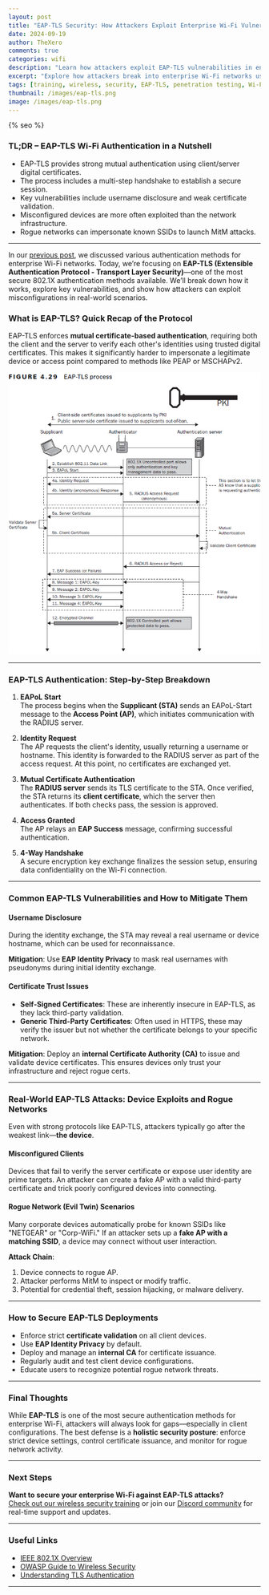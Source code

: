 ```yaml
---
layout: post
title: "EAP-TLS Security: How Attackers Exploit Enterprise Wi-Fi Vulnerabilities"
date: 2024-09-19
author: TheXero
comments: true
categories: wifi
description: "Learn how attackers exploit EAP-TLS vulnerabilities in enterprise Wi-Fi networks and how to secure your devices with best practices and real-world examples."
excerpt: "Explore how attackers break into enterprise Wi-Fi networks using EAP-TLS misconfigurations. Understand key vulnerabilities and how to protect your organization."
tags: [training, wireless, security, EAP-TLS, penetration testing, Wi-Fi, 802.1X]
thumbnail: /images/eap-tls.png 
image: /images/eap-tls.png
---
```


{% seo %}

### TL;DR – EAP-TLS Wi-Fi Authentication in a Nutshell

- EAP-TLS provides strong mutual authentication using client/server digital certificates.
- The process includes a multi-step handshake to establish a secure session.
- Key vulnerabilities include username disclosure and weak certificate validation.
- Misconfigured devices are more often exploited than the network infrastructure.
- Rogue networks can impersonate known SSIDs to launch MitM attacks.

---

In our [previous post](/wifi/enterprise-wi-fi-security), we discussed various authentication methods for enterprise Wi-Fi networks. Today, we’re focusing on **EAP-TLS (Extensible Authentication Protocol - Transport Layer Security)**—one of the most secure 802.1X authentication methods available. We’ll break down how it works, explore key vulnerabilities, and show how attackers can exploit misconfigurations in real-world scenarios.

### What is EAP-TLS? Quick Recap of the Protocol

EAP-TLS enforces **mutual certificate-based authentication**, requiring both the client and the server to verify each other's identities using trusted digital certificates. This makes it significantly harder to impersonate a legitimate device or access point compared to methods like PEAP or MSCHAPv2.

![Diagram of the EAP-TLS Wi-Fi authentication process](/images/eap-tls.png)

---

### EAP-TLS Authentication: Step-by-Step Breakdown

1. **EAPoL Start**  
   The process begins when the **Supplicant (STA)** sends an EAPoL-Start message to the **Access Point (AP)**, which initiates communication with the RADIUS server.

2. **Identity Request**  
   The AP requests the client's identity, usually returning a username or hostname. This identity is forwarded to the RADIUS server as part of the access request. At this point, no certificates are exchanged yet.

3. **Mutual Certificate Authentication**  
   The **RADIUS server** sends its TLS certificate to the STA. Once verified, the STA returns its **client certificate**, which the server then authenticates. If both checks pass, the session is approved.

4. **Access Granted**  
   The AP relays an **EAP Success** message, confirming successful authentication.

5. **4-Way Handshake**  
   A secure encryption key exchange finalizes the session setup, ensuring data confidentiality on the Wi-Fi connection.

---

### Common EAP-TLS Vulnerabilities and How to Mitigate Them

#### Username Disclosure
During the identity exchange, the STA may reveal a real username or device hostname, which can be used for reconnaissance.

**Mitigation**: Use **EAP Identity Privacy** to mask real usernames with pseudonyms during initial identity exchange.

#### Certificate Trust Issues

- **Self-Signed Certificates**: These are inherently insecure in EAP-TLS, as they lack third-party validation.
- **Generic Third-Party Certificates**: Often used in HTTPS, these may verify the issuer but not whether the certificate belongs to your specific network.

**Mitigation**: Deploy an **internal Certificate Authority (CA)** to issue and validate device certificates. This ensures devices only trust your infrastructure and reject rogue certs.

---

### Real-World EAP-TLS Attacks: Device Exploits and Rogue Networks

Even with strong protocols like EAP-TLS, attackers typically go after the weakest link—**the device**.

#### Misconfigured Clients
Devices that fail to verify the server certificate or expose user identity are prime targets. An attacker can create a fake AP with a valid third-party certificate and trick poorly configured devices into connecting.

#### Rogue Network (Evil Twin) Scenarios
Many corporate devices automatically probe for known SSIDs like "NETGEAR" or "Corp-WiFi." If an attacker sets up a **fake AP with a matching SSID**, a device may connect without user interaction.

**Attack Chain**:
1. Device connects to rogue AP.
2. Attacker performs MitM to inspect or modify traffic.
3. Potential for credential theft, session hijacking, or malware delivery.

---

### How to Secure EAP-TLS Deployments

- Enforce strict **certificate validation** on all client devices.
- Use **EAP Identity Privacy** by default.
- Deploy and manage an **internal CA** for certificate issuance.
- Regularly audit and test client device configurations.
- Educate users to recognize potential rogue network threats.

---

### Final Thoughts

While **EAP-TLS** is one of the most secure authentication methods for enterprise Wi-Fi, attackers will always look for gaps—especially in client configurations. The best defense is a **holistic security posture**: enforce strict device settings, control certificate issuance, and monitor for rogue network activity.

---

### Next Steps

**Want to secure your enterprise Wi-Fi against EAP-TLS attacks?**  
[Check out our wireless security training](https://training.thexero.co.uk/p/wifi-specialist) or join our [Discord community](https://discord.gg/YEfgvuqyDn) for real-time support and updates.

---

### Useful Links
- [IEEE 802.1X Overview](https://en.wikipedia.org/wiki/IEEE_802.1X)
- [OWASP Guide to Wireless Security](https://owasp.org/www-project-mobile-top-10/)
- [Understanding TLS Authentication](https://www.cloudflare.com/learning/ssl/what-is-ssl/)

---
